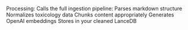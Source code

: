 Processing: Calls the full ingestion pipeline:
Parses markdown structure
Normalizes toxicology data
Chunks content appropriately
Generates OpenAI embeddings
Stores in your cleaned LanceDB